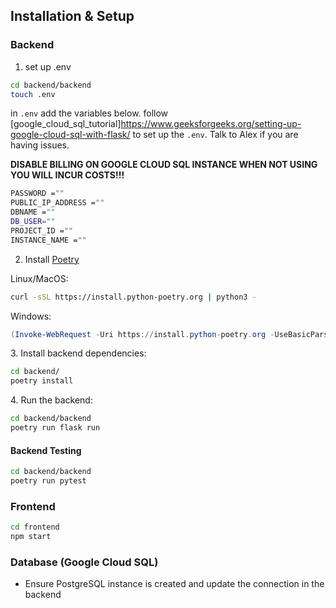 ## Installation & Setup

### Backend
1. set up .env
```sh
cd backend/backend
touch .env

```

in `.env` add the variables below. follow [google_cloud_sql_tutorial]https://www.geeksforgeeks.org/setting-up-google-cloud-sql-with-flask/ to set up the `.env`. Talk to Alex if you are having issues.

**DISABLE BILLING ON GOOGLE CLOUD SQL INSTANCE WHEN NOT USING YOU WILL INCUR COSTS!!!**

```sh
PASSWORD =""
PUBLIC_IP_ADDRESS =""
DBNAME =""
DB_USER=""
PROJECT_ID =""
INSTANCE_NAME =""
```
2. Install [Poetry](https://python-poetry.org/docs/#installing-with-the-official-installer)

Linux/MacOS:
```sh
curl -sSL https://install.python-poetry.org | python3 - 
```

Windows:
```powershell
(Invoke-WebRequest -Uri https://install.python-poetry.org -UseBasicParsing).Content | py -
```

3\. Install backend dependencies:
```sh
cd backend/
poetry install
```

4\. Run the backend:
```sh
cd backend/backend
poetry run flask run
```

#### Backend Testing
```sh
cd backend/backend
poetry run pytest
```

### Frontend
```sh
cd frontend
npm start
```

### Database (Google Cloud SQL)
- Ensure PostgreSQL instance is created and update the connection in the backend

